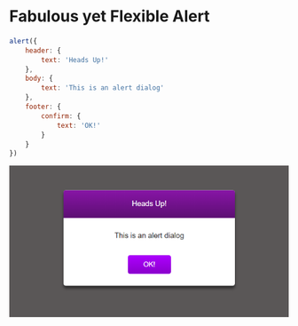 # Fabulous yet Flexible Alert

```javascript
alert({
    header: {
        text: 'Heads Up!'
    },
    body: {
        text: 'This is an alert dialog'
    },
    footer: {
        confirm: {
            text: 'OK!'
        }
    }
})
```

![Alert](/images/alert.png)

